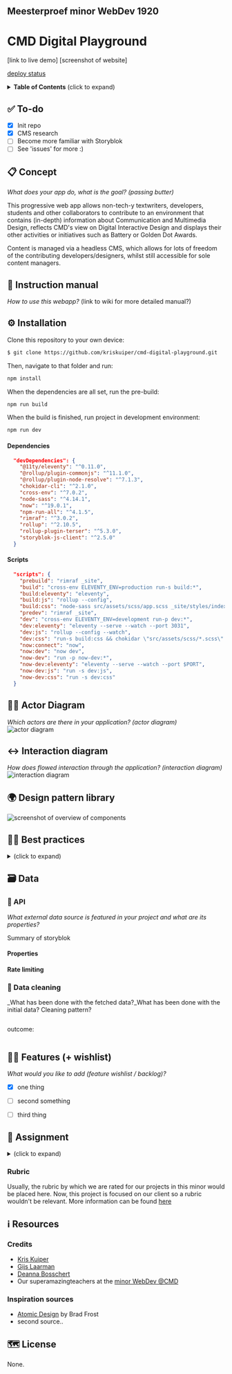 ## Meesterproef minor WebDev 1920

# CMD Digital Playground

[link to live demo]
[screenshot of website]

[deploy status]()


<details>
  <summary><strong>Table of Contents</strong> (click to expand)</summary>

<!-- toc -->

- [✅ To-do](#--to-do)
- [📋 Concept](#---concept)
- [🧐 Instruction manual](#---instruction-manual)
- [⚙️ Installation](#---installation)
    + [Dependencies](#dependencies)
    + [Scripts](#scripts)
- [🧑🏼‍ Actor Diagram](#------actor-diagram)
- [↔️ Interaction diagram](#---interaction-diagram)
- [🌍 Design pattern library](#---design-pattern-library)
- [👍🏽 Best practices](#-----best-practices)
- [🗃 Data](#---data)
  * [🐒 API](#---api)
    + [Properties](#properties)
    + [Rate limiting](#rate-limiting)
  * [💽 Data cleaning](#---data-cleaning)
- [👯🏿‍ Features (+ wishlist)](#------features----wishlist-)
- [🏫 Assignment](#---assignment)
  * [Week 1 - title 🐒](#week-1---title---)
    + [Sprint 1](#sprint-1)
  * [Week 2 - title 🛠](#week-2---title---)
    + [Sprint 2](#sprint-2)
  * [Week 3 - title 🎁](#week-3---title---)
    + [Sprint 3](#sprint-3)
  * [Rubric](#rubric)
- [ℹ️ Resources](#---resources)
  * [Credits](#credits)
  * [Inspiration sources](#inspiration-sources)
- [🗺️ License](#----license)

<!-- tocstop -->

</details>

## ✅ To-do
- [x] Init repo
- [x] CMS research
- [ ] Become more familiar with Storyblok
- [ ] See 'issues' for more :)

## 📋 Concept
_What does your app do, what is the goal? (passing butter)_

This progressive web app allows non-tech-y textwriters, developers, students and other collaborators to contribute to an environment that contains (in-depth) information about Communication and Multimedia Design, reflects CMD's view on Digital Interactive Design and displays their other activities or initiatives such as Battery or Golden Dot Awards.

Content is managed via a headless CMS, which allows for lots of freedom of the contributing developers/designers, whilst still accessible for sole content managers.

## 🧐 Instruction manual
_How to use this webapp?_
(link to wiki for more detailed manual?)


## ⚙️ Installation
Clone this repository to your own device:
```bash
$ git clone https://github.com/kriskuiper/cmd-digital-playground.git
```

Then, navigate to that folder and run:
```bash
npm install
```

When the dependencies are all set, run the pre-build:

``` bash
npm run build
```

When the build is finished, run project in development environment:

``` bash
npm run dev
```

#### Dependencies
``` json
  "devDependencies": {
    "@11ty/eleventy": "^0.11.0",
    "@rollup/plugin-commonjs": "^11.1.0",
    "@rollup/plugin-node-resolve": "^7.1.3",
    "chokidar-cli": "^2.1.0",
    "cross-env": "^7.0.2",
    "node-sass": "^4.14.1",
    "now": "^19.0.1",
    "npm-run-all": "^4.1.5",
    "rimraf": "^3.0.2",
    "rollup": "^2.10.5",
    "rollup-plugin-terser": "^5.3.0",
    "storyblok-js-client": "^2.5.0"
  }
```

#### Scripts
``` json
  "scripts": {
    "prebuild": "rimraf _site",
    "build": "cross-env ELEVENTY_ENV=production run-s build:*",
    "build:eleventy": "eleventy",
    "build:js": "rollup --config",
    "build:css": "node-sass src/assets/scss/app.scss _site/styles/index.css",
    "predev": "rimraf _site",
    "dev": "cross-env ELEVENTY_ENV=development run-p dev:*",
    "dev:eleventy": "eleventy --serve --watch --port 3031",
    "dev:js": "rollup --config --watch",
    "dev:css": "run-s build:css && chokidar \"src/assets/scss/*.scss\" -c \"npm run build:css\"",
    "now:connect": "now",
    "now:dev": "now dev",
    "now-dev": "run -p now-dev:*",
    "now-dev:eleventy": "eleventy --serve --watch --port $PORT",
    "now-dev:js": "run -s dev:js",
    "now-dev:css": "run -s dev:css"
  }
 ```

## 🧑🏼‍ Actor Diagram
_Which actors are there in your application? (actor diagram)_
![actor diagram]()

## ↔️ Interaction diagram
_How does flowed interaction through the application? (interaction diagram)_
![interaction diagram]()

## 🌍 Design pattern library
![screenshot of overview of components]()

## 👍🏽 Best practices
<details>
  <summary></strong> (click to expand)</summary>
- Work in branches, even if it's a one-man project. It helps staying focused on one feature until it's finished, and keeps your from doing 10 different things at the same time. Saves you merge conflicts, too.
- ^ also helps with 'closing' a feature, so you are more likely to move on to the next. Too little time, too much ideas.
- Commit early, commit often.
- Make single-purpose commits.
- Always fix your .gitignore-contents asap; node_modules or the like won't ever be pushed that way.
- Styling comes last. It's gonna change anyways so most of the time, it's better to fix the technical stuff first.
- Don't use declarations in the global scope.
- Start your project with writing down the future function names (pre-actors, basically).
- Make your own template for your readme
- Google, google, google. 99% of the time, it'll get you to the solution of your problem.
- Set timers for solving problems that aren't super relevant in the current sprint but you do would like to work on; 25 mins tops, otherwise you'll be stuck with this for too long.
- Make an actor diagram halfway through, it's a great reminder to refactor the code.
- Explicitly limit the scope of your functions
- Remember that most problems/features that have to do with the UI, can be fixed with mainly CSS.
- Do not use .innerHTML
- If there's an error, walk through your code from the top/beginning; explain it to your rubber ducky and state where certain data is passed.
- Implement useful error handling.
</details>

## 🗃 Data

### 🐒 API
_What external data source is featured in your project and what are its properties?_

Summary of storyblok

#### Properties

#### Rate limiting

### 💽 Data cleaning
_What has been done with the fetched data?_What has been done with the initial data? Cleaning pattern?

```js
```

outcome:
```json
```

## 👯🏿‍ Features (+ wishlist)
_What would you like to add (feature wishlist / backlog)?_

- [x] one thing
- [ ] second something
- [ ] third thing


## 🏫 Assignment
<details>
  <summary></strong> (click to expand)</summary>
In this course we use the skills we learned throughout the past few weeks during the minor Web Development, to solve a problem for an actual client.

### Week 1 - title 🐒

#### Sprint 1
Goal: xxx
(Log)

### Week 2 - title 🛠

#### Sprint 2
Goal: xxx
(Log)

### Week 3 - title 🎁

#### Sprint 3
Goal: xxx
(Log)

</details>

### Rubric

Usually, the rubric by which we are rated for our projects in this minor would be placed here.
Now, this project is focused on our client so a rubric wouldn't be relevant.
More information can be found [here](https://github.com/cmda-minor-web/meesterproef-1920)

## ℹ️ Resources

### Credits

- [Kris Kuiper](https://github.com/kriskuiper)
- [Gijs Laarman](https://github.com/gijslaarman)
- [Deanna Bosschert](https://github.com/deannabosschert)
- Our superamazingteachers at the [minor WebDev @CMD](https://github.com/cmda-minor-web/)

### Inspiration sources

- [Atomic Design](https://paper.dropbox.com/ep/redirect/external-link?url=https%3A%2F%2Fbradfrost.com%2Fblog%2Fpost%2Fatomic-web-design%2F&hmac=bxAQgutWeHnYy7Y6Os64OpW%2FE1%2FEQ7vzPjXBp2UAb6E%3D) by Brad Frost
- second source..

## 🗺️ License
None.

